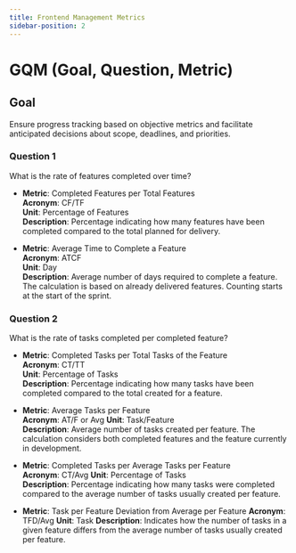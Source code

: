 ```yaml
---
title: Frontend Management Metrics
sidebar-position: 2
---
```


# GQM (Goal, Question, Metric)

## Goal  
Ensure progress tracking based on objective metrics and facilitate anticipated decisions about scope, deadlines, and priorities.

### Question 1  
What is the rate of features completed over time?

- **Metric**: Completed Features per Total Features  
  **Acronym**: CF/TF  
  **Unit**: Percentage of Features  
  **Description**: Percentage indicating how many features have been completed compared to the total planned for delivery.

- **Metric**: Average Time to Complete a Feature  
  **Acronym**: ATCF  
  **Unit**: Day  
  **Description**: Average number of days required to complete a feature. The calculation is based on already delivered features. Counting starts at the start of the sprint.

### Question 2  
What is the rate of tasks completed per completed feature?

- **Metric**: Completed Tasks per Total Tasks of the Feature  
  **Acronym**: CT/TT  
  **Unit**: Percentage of Tasks  
  **Description**: Percentage indicating how many tasks have been completed compared to the total created for a feature.

- **Metric**: Average Tasks per Feature  
  **Acronym**: AT/F or Avg
  **Unit**: Task/Feature  
  **Description**: Average number of tasks created per feature. The calculation considers both completed features and the feature currently in development.

- **Metric**: Completed Tasks per Average Tasks per Feature  
  **Acronym**: CT/Avg
  **Unit**: Percentage of Tasks  
  **Description**: Percentage indicating how many tasks were completed compared to the average number of tasks usually created per feature.

- **Metric**: Task per Feature Deviation from Average per Feature
  **Acronym**: TFD/Avg
  **Unit**: Task
  **Description**: Indicates how the number of tasks in a given feature differs from the average number of tasks usually created per feature.